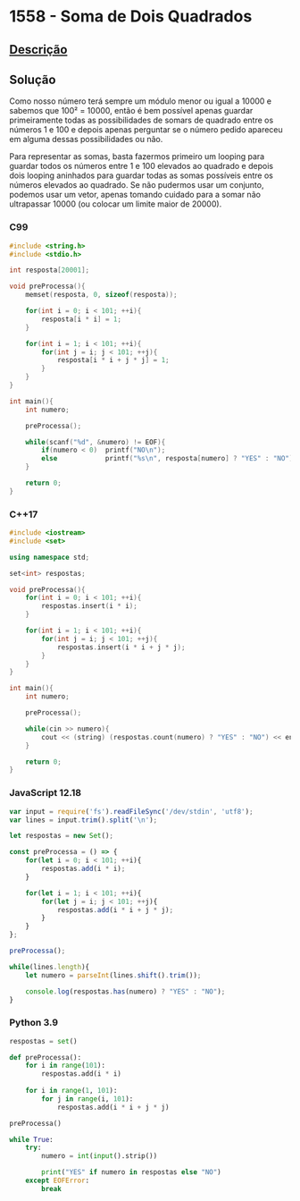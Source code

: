 # 1558 - Soma de Dois Quadrados

## [Descrição](https://www.beecrowd.com.br/judge/pt/problems/view/1558)

## Solução

Como nosso número terá sempre um módulo menor ou igual a 10000 e sabemos que 100² = 10000, então é bem possível apenas guardar primeiramente todas as possibilidades de somars de quadrado entre os números 1 e 100 e depois apenas perguntar se o número pedido apareceu em alguma dessas possibilidades ou não.

Para representar as somas, basta fazermos primeiro um looping para guardar todos os números entre 1 e 100 elevados ao quadrado e depois dois looping aninhados para guardar todas as somas possíveis entre os números elevados ao quadrado. Se não pudermos usar um conjunto, podemos usar um vetor, apenas tomando cuidado para a somar não ultrapassar 10000 (ou colocar um limite maior de 20000).

### C99
```c
#include <string.h>
#include <stdio.h>

int resposta[20001];

void preProcessa(){
    memset(resposta, 0, sizeof(resposta));

    for(int i = 0; i < 101; ++i){
        resposta[i * i] = 1;
    }

    for(int i = 1; i < 101; ++i){
        for(int j = i; j < 101; ++j){
            resposta[i * i + j * j] = 1;
        }
    }
}

int main(){
    int numero;

    preProcessa();

    while(scanf("%d", &numero) != EOF){
        if(numero < 0)  printf("NO\n");
        else            printf("%s\n", resposta[numero] ? "YES" : "NO");
    }

    return 0;
}
```

### C++17
```cpp
#include <iostream>
#include <set>

using namespace std;

set<int> respostas;

void preProcessa(){
    for(int i = 0; i < 101; ++i){
        respostas.insert(i * i);
    }

    for(int i = 1; i < 101; ++i){
        for(int j = i; j < 101; ++j){
            respostas.insert(i * i + j * j);
        }
    }
}

int main(){
    int numero;

    preProcessa();

    while(cin >> numero){
        cout << (string) (respostas.count(numero) ? "YES" : "NO") << endl;
    }

    return 0;
}
```

### JavaScript 12.18
```javascript
var input = require('fs').readFileSync('/dev/stdin', 'utf8');
var lines = input.trim().split('\n');

let respostas = new Set();

const preProcessa = () => {
    for(let i = 0; i < 101; ++i){
        respostas.add(i * i);
    }

    for(let i = 1; i < 101; ++i){
        for(let j = i; j < 101; ++j){
            respostas.add(i * i + j * j);
        }
    }
};

preProcessa();

while(lines.length){
    let numero = parseInt(lines.shift().trim());

    console.log(respostas.has(numero) ? "YES" : "NO");
}
```

### Python 3.9
```python
respostas = set()

def preProcessa():
    for i in range(101):
        respostas.add(i * i)
    
    for i in range(1, 101):
        for j in range(i, 101):
            respostas.add(i * i + j * j)

preProcessa()

while True:
    try:
        numero = int(input().strip())

        print("YES" if numero in respostas else "NO")
    except EOFError:
        break
```